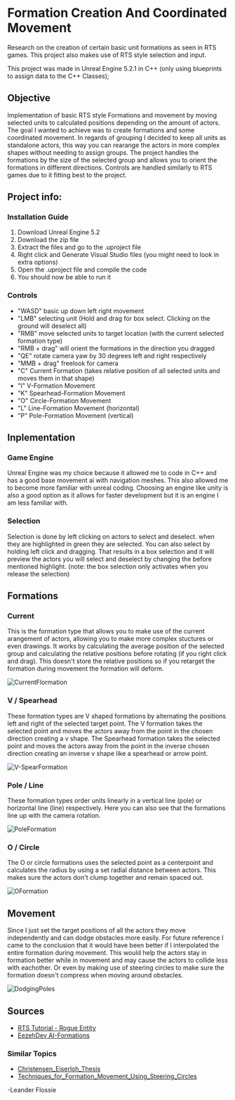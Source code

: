 # Formation Creation And Coordinated Movement

Research on the creation of certain basic unit formations as seen in RTS games. This project also makes use of RTS style selection and input.

This project was made in Unreal Engine 5.2.1 in C++ (only using blueprints to assign data to the C++ Classes);

## Objective

Implementation of basic RTS style Formations and movement by moving selected units to calculated positions depending on the amount of actors. 
The goal I wanted to achieve was to create formations and some coordinated movement. 
In regards of grouping I decided to keep all units as standalone actors, this way you can rearange the actors in more complex shapes without needing to assign groups.
The project handles the formations by the size of the selected group and allows you to orient the formations in different directions.
Controls are handled similarly to RTS games due to it fitting best to the project.

## Project info:

### Installation Guide

1. Download Unreal Engine 5.2
2. Download the zip file
3. Extract the files and go to the .uproject file
4. Right click and Generate Visual Studio files (you might need to look in extra options)
5. Open the .uproject file and compile the code
6. You should now be able to run it

### Controls

- "WASD" basic up down left right movement
- "LMB" selecting unit (Hold and drag for box select. Clicking on the ground will deselect all)
- "RMB" move selected units to target location (with the current selected formation type)
- "RMB + drag" will orient the formations in the direction you dragged 
- "QE" rotate camera yaw by 30 degrees left and right respectively
- "MMB + drag" freelook for camera
- "C" Current Formation (takes relative position of all selected units and moves them in that shape)
- "I" V-Formation Movement
- "K" Spearhead-Formation Movement
- "O" Circle-Formation Movement
- "L" Line-Formation Movement (horizontal)
- "P" Pole-Formation Movement (vertical)

## Inplementation

### Game Engine

Unreal Engine was my choice because it allowed me to code in C++ and has a good base movement ai with navigation meshes. This also allowed me to become more familiar with unreal coding.
Choosing an engine like unity is also a good option as it allows for faster development but it is an engine I am less familiar with.

### Selection

Selection is done by left clicking on actors to select and deselect. when they are highlighted in green they are selected.
You can also select by holding left click and dragging. That results in a box selection and it will preview the actors you will select and deselect by changing the before mentioned highlight.
(note: the box selection only activates when you release the selection)

## Formations

### Current

This is the formation type that allows you to make use of the current arangement of actors, allowing you to make more complex stuctures or even drawings.
It works by calculating the average position of the selected group and calculating the relative positions before rotating (if you right click and drag).
This doesn't store the relative positions so if you retarget the formation during movement the formation will deform.

![CurrentFlormation](https://github.com/Howest-DAE-GD/gpp-researchtopic-SebastianMaxG/assets/64198670/8e9ece15-530d-483c-8574-183f21739e35)

### V / Spearhead

These formation types are V shaped formations by alternating the positions left and right of the selected target point. 
The V formation takes the selected point and moves the actors away from the point in the chosen direction creating a v shape.
The Spearhead formation takes the selected point and moves the actors away from the point in the inverse chosen direction creating an inverse v shape like a spearhead or arrow point.

![V-SpearFormation](https://github.com/Howest-DAE-GD/gpp-researchtopic-SebastianMaxG/assets/64198670/e2911d11-4bc1-4ebb-aaeb-c82167bdb135)

### Pole / Line 

These formation types order units linearly in a vertical line (pole) or horizontal line (line) respectively.
Here you can also see that the formations line up with the camera rotation.

![PoleFormation](https://github.com/Howest-DAE-GD/gpp-researchtopic-SebastianMaxG/assets/64198670/592d05ce-d3cc-415d-97c4-4a6ef9d20e4d)

### O / Circle

The O or circle formations uses the selected point as a centerpoint and calculates the radius by using a set radial distance between actors.
This makes sure the actors don't clump together and remain spaced out.

![OFormation](https://github.com/Howest-DAE-GD/gpp-researchtopic-SebastianMaxG/assets/64198670/62841ed9-687e-4edc-a3ee-b44d74753ea5)

## Movement

Since I just set the target positions of all the actors they move independently and can dodge obstacles more easily. 
For future reference I came to the conclusion that it would have been better if I interpolated the entire formation during movement.
This would help the actors stay in formation better while in movement and may cause the actors to collide less with eachother.
Or even by making use of steering circles to make sure the formation doesn't compress when moving around obstacles.

![DodgingPoles](https://github.com/Howest-DAE-GD/gpp-researchtopic-SebastianMaxG/assets/64198670/37edc98a-aa93-49ca-9e83-3b8f1fa7e340)

## Sources

- [RTS Tutorial - Rogue Entity](https://www.youtube.com/playlist?list=PLGEQZOX6SqiECSQflW6ag8brSs-qrggzh)
- [EezehDev AI-Formations](https://github.com/EezehDev/AI-Formations)

### Similar Topics

- [Christensen_Eiserloh_Thesis](https://andrewtc.dev/docs/Christensen_Eiserloh_Thesis.pdf)
- [Techniques_for_Formation_Movement_Using_Steering_Circles](http://www.gameaipro.com/GameAIPro/GameAIPro_Chapter21_Techniques_for_Formation_Movement_Using_Steering_Circles.pdf)

-Leander Flossie

